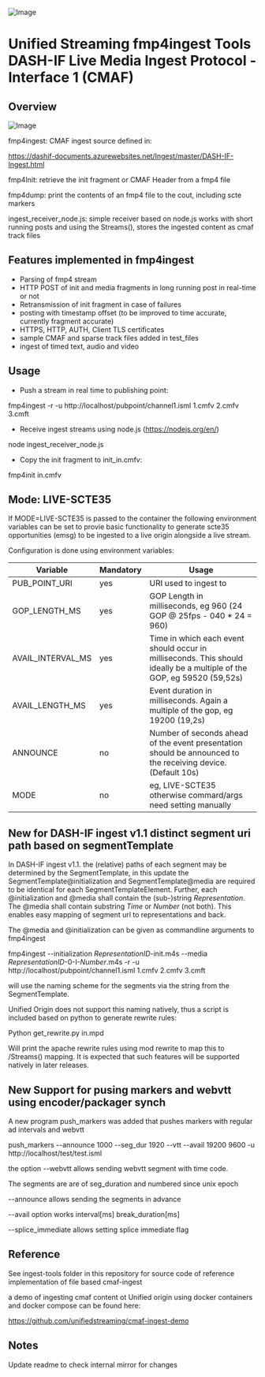 ![Image](https://raw.githubusercontent.com/unifiedstreaming/fmp4-ingest/trunk/unifiedstreaming-logo-black.jpg?raw=true)

# Unified Streaming fmp4ingest Tools <br/> DASH-IF Live Media Ingest Protocol - Interface 1 (CMAF)

## Overview

![Image](https://raw.githubusercontent.com/unifiedstreaming/fmp4-ingest/trunk/fmp4ingest_flow.png?raw=true)

fmp4ingest: CMAF ingest source defined in: 

https://dashif-documents.azurewebsites.net/Ingest/master/DASH-IF-Ingest.html

fmp4Init: retrieve the init fragment or CMAF Header from a fmp4 file

fmp4dump: print the contents of an fmp4 file to the cout, including scte markers 

ingest_receiver_node.js: simple receiver based on node.js works with short running posts and using the Streams(), 
                         stores the ingested content as cmaf track files


## Features implemented in fmp4ingest

- Parsing of fmp4 stream
- HTTP POST of init and media fragments in long running post in real-time or not
- Retransmission of init fragment in case of failures
- posting with timestamp offset (to be improved to time accurate, currently fragment accurate)
- HTTPS, HTTP, AUTH, Client TLS certificates
- sample CMAF and sparse track files added in test_files
- ingest of timed text, audio and video

## Usage 

- Push a stream in real time to publishing point: 

fmp4ingest -r -u http://localhost/pubpoint/channel1.isml 1.cmfv 2.cmfv 3.cmft 

- Receive ingest streams using node.js (https://nodejs.org/en/) 

node ingest_receiver_node.js

- Copy the init fragment to init_in.cmfv:

fmp4init in.cmfv  

## Mode: LIVE-SCTE35

If MODE=LIVE-SCTE35 is passed to the container the following environment
variables can be set to provie basic functionality to generate scte35 opportunities
(emsg) to be ingested to a live origin alongside a live stream. 

Configuration is done using environment variables:

| Variable                     | Mandatory | Usage                                    |
|------------------------------|-----------|------------------------------------------|
| PUB_POINT_URI                | yes       | URI used to ingest to                    |
| GOP_LENGTH_MS                | yes       | GOP Length in milliseconds, eg 960 (24 GOP @ 25fps - 040 * 24 = 960)                        |
| AVAIL_INTERVAL_MS            | yes       | Time in which each event should occur in milliseconds. This should ideally be a multiple of the GOP, eg 59520 (59,52s) |
| AVAIL_LENGTH_MS              | yes       | Event duration in milliseconds. Again a multiple of the gop, eg 19200  (19,2s)            |
| ANNOUNCE                     | no        | Number of seconds ahead of the event presentation should be announced to the receiving device.(Default 10s) |
| MODE                         | no        | eg, LIVE-SCTE35 otherwise commard/args need setting manually |



## New for DASH-IF ingest v1.1 distinct segment uri path based on segmentTemplate

In DASH-IF ingest v1.1. the (relative) paths of each segment may be determined 
by the SegmentTemplate, in this update the SegmentTemplate@initialization 
and SegmentTemplate@media are required to be identical for each SegmentTemplateElement.
Further, each @initialization and @media shall contain the (sub-)string $Representation$. 
The @media shall contain substring $Time$ or $Number$ (not both). 
This enables easy mapping of segment url to representations and back. 

The @media and @initialization can be given as commandline arguments to fmp4ingest

fmp4ingest --initialization $RepresentationID$-init.m4s --media $RepresentationID$-0-I-$Number$.m4s  -r -u http://localhost/pubpoint/channel1.isml 1.cmfv 2.cmfv 3.cmft 

will use the naming scheme for the segments via the string from the SegmentTemplate. 

Unified Origin does not support this naming natively, thus a script is included
based on python to generate rewrite rules:

Python get_rewrite.py in.mpd  

Will print the apache rewrite rules using mod rewrite to map this to /Streams() mapping. 
It is expected that such features will be supported natively in later releases.


## New Support for pusing markers and webvtt using encoder/packager synch

A new program push_markers was added that pushes markers with regular ad intervals and webvtt 

push_markers --announce 1000 --seg_dur 1920 --vtt --avail 19200 9600  -u http://localhost/test/test.isml

the option --webvtt allows sending webvtt segment with time code. 

The segments are are of seg_duration and numbered since unix epoch 

--announce allows sending the segments in advance 

--avail option works interval[ms] break_duration[ms]

--splice_immediate  allows setting splice immediate flag

## Reference 

See ingest-tools folder in this repository for source code of reference implementation of file based cmaf-ingest

a demo of ingesting cmaf content ot Unified origin using docker containers and docker compose can be found here: 

https://github.com/unifiedstreaming/cmaf-ingest-demo

## Notes

Update readme to check internal mirror for changes

